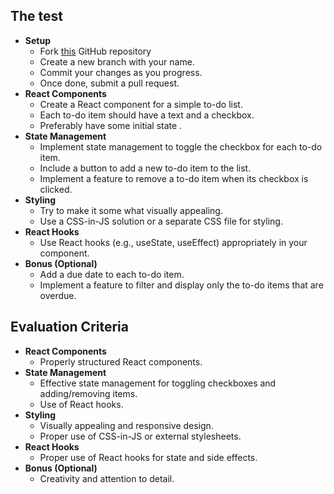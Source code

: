 ## The test

- **Setup**
  - Fork [this](https://github.com/flyttsmart/front-end-test) GitHub repository
  - Create a new branch with your name.
  - Commit your changes as you progress.
  - Once done, submit a pull request.
- **React Components**
  - Create a React component for a simple to-do list.
  - Each to-do item should have a text and a checkbox.
  - Preferably have some initial state .
- **State Management**
  - Implement state management to toggle the checkbox for each to-do item.
  - Include a button to add a new to-do item to the list.
  - Implement a feature to remove a to-do item when its checkbox is clicked.
- **Styling**
  - Try to make it some what visually appealing.
  - Use a CSS-in-JS solution or a separate CSS file for styling.
- **React Hooks**
  - Use React hooks (e.g., useState, useEffect) appropriately in your component.
- **Bonus (Optional)**
  - Add a due date to each to-do item.
  - Implement a feature to filter and display only the to-do items that are overdue.

## Evaluation Criteria

- **React Components**
  - Properly structured React components.
- **State Management**
  - Effective state management for toggling checkboxes and adding/removing items.
  - Use of React hooks.
- **Styling**
  - Visually appealing and responsive design.
  - Proper use of CSS-in-JS or external stylesheets.
- **React Hooks**
  - Proper use of React hooks for state and side effects.
- **Bonus (Optional)**
  - Creativity and attention to detail.
